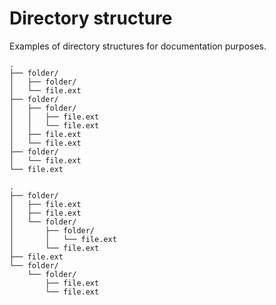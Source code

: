 # Directory structure

Examples of directory structures for documentation purposes.

```
.
├── folder/
│   ├── folder/
│   └── file.ext
├── folder/
│   ├── folder/
│   │   ├── file.ext
│   │   └── file.ext
│   ├── file.ext
│   └── file.ext
├── folder/
│   └── file.ext
└── file.ext
```

```
.
├── folder/
│   ├── file.ext
│   ├── file.ext
│   └── folder/
│       ├── folder/
│       │   └── file.ext
│       └── file.ext
├── file.ext
└── folder/
    └── folder/
        ├── file.ext
        └── file.ext
```
